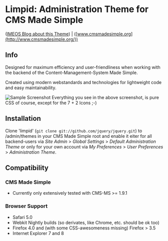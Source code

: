 # Limpid: Administration Theme for CMS Made Simple
([IMEOS Blog about this Theme](http://www.imeos.com/blog/limpid-admin-theme-for-cms-made-simple/)) | ([www.cmsmadesimple.org](http://www.cmsmadesimple.org/))


## Info

Designed for maximum efficiency and user-friendliness when working with the backend of the Content-Management-System Made Simple.

Created using modern webstandards and technologies for lightweight code and easy maintainability.

![Sample Screenshot](http://stuff.imeos.com/persistent/limpid.png)
Everything you see in the above screenshot, is pure CSS of course, except for the 7 + 2 Icons ;-)

## Installation

Clone 'limpid' (`git clone git://github.com/jquery/jquery.git`) to /admin/themes in your CMS Made Simple root and enable it eiter for all backend-users via *Site Admin* > *Global Settings* > *Default Administration Theme* or only for your own account via *My Preferences* > *User Preferences* > *Administration Theme*.

## Compatibility

### CMS Made Simple

- Currently only extensively tested with CMS-MS >= 1.9.1

### Browser Support

- Safari 5.0
- Webkit Nightly builds (so derivates, like Chrome, etc. should be ok too)
- Firefox 4.0 and (with some CSS-awesomeness missing) Firefox &gt; 3.5
- Internet Explorer 7 and 8
